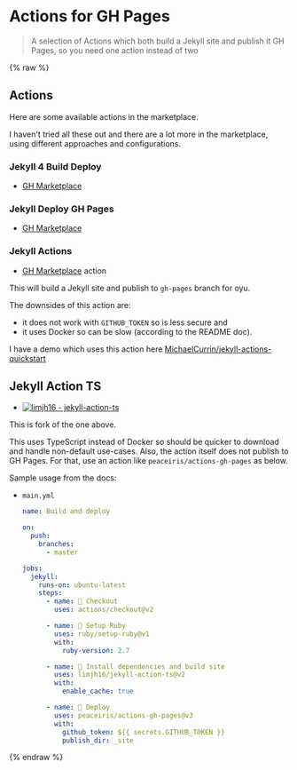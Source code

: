 # Actions for GH Pages
> A selection of Actions which both build a Jekyll site and publish it GH Pages, so you need one action instead of two

{% raw %}

## Actions

Here are some available actions in the marketplace.

I haven't tried all these out and there are a lot more in the marketplace, using different approaches and configurations. 

### Jekyll 4 Build Deploy

- [GH Marketplace](https://github.com/marketplace/actions/jekyll-4-build-deploy)

### Jekyll Deploy GH Pages

- [GH Marketplace](https://github.com/marketplace/actions/jekyll-deploy-gh-pages)

### Jekyll Actions

- [GH Marketplace](https://github.com/marketplace/actions/jekyll-actions) action

This will build a Jekyll site and publish to `gh-pages` branch for oyu.

The downsides of this action are:

- it does not work with `GITHUB_TOKEN` so is less secure and
- it uses Docker so can be slow (according to the README doc).

I have a demo which uses this action here [MichaelCurrin/jekyll-actions-quickstart](https://github.com/MichaelCurrin/jekyll-actions-quickstart)

## Jekyll Action TS

- [![limjh16 - jekyll-action-ts](https://img.shields.io/static/v1?label=limjh16&message=jekyll-action-ts&color=blue&logo=github)](https://github.com/limjh16/jekyll-action-ts)

This is fork of the one above. 

This uses TypeScript instead of Docker so should be quicker to download and handle non-default use-cases. Also, the action itself does not publish to GH Pages. For that, use an action like `peaceiris/actions-gh-pages` as below. 

Sample usage from the docs:

- `main.yml`
    ```yaml
    name: Build and deploy

    on:
      push:
        branches:
          - master

    jobs:
      jekyll:
        runs-on: ubuntu-latest
        steps:
          - name: 📂 Checkout
            uses: actions/checkout@v2

          - name: 💎 Setup Ruby
            uses: ruby/setup-ruby@v1
            with:
              ruby-version: 2.7

          - name: 🔨 Install dependencies and build site
            uses: limjh16/jekyll-action-ts@v2
            with:
              enable_cache: true

          - name: 🚀 Deploy
            uses: peaceiris/actions-gh-pages@v3
            with:
              github_token: ${{ secrets.GITHUB_TOKEN }}
              publish_dir: _site
    ```

{% endraw %}
